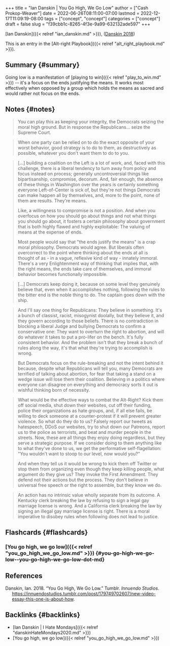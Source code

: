 +++
title = "Ian Danskin | You Go High, We Go Low"
author = ["Cash Prokop-Weaver"]
date = 2022-06-26T08:11:00-07:00
lastmod = 2022-12-17T11:09:19-08:00
tags = ["concept", "concept"]
categories = ["concept"]
draft = false
slug = "f39cbb1c-8265-4f3e-9a99-632132ade597"
+++

[Ian Danskin]({{< relref "ian_danskin.md" >}}), (<a href="#citeproc_bib_item_1">Danskin 2018</a>)

This is an entry in the [Alt-right Playbook]({{< relref "alt_right_playbook.md" >}}).


## Summary {#summary}

Going low is a manifestation of [playing to win]({{< relref "play_to_win.md" >}}) -- it's a focus on the ends justifying the means. It works most effectively when opposed by a group which holds the means as sacred and would rather not focus on the ends.


## Notes {#notes}

> You can play this as keeping your integrity, the Democrats seizing the moral high ground. But in response the Republicans… seize the Supreme Court.

<!--quoteend-->

> When one party can be relied on to do the exact opposite of your worst behavior, good strategy is to do to them, as destructively as possible, whatever you don't want them to do to you.

<!--quoteend-->

> [...] building a coalition on the Left is a lot of work, and, faced with this challenge, there is a liberal tendency to turn away from policy and focus instead on process; generally uncontroversial things like bipartisanship, compromise, decorum. And, fair enough, the absence of these things in Washington over the years is certainly something everyone Left-of-Center is sick of, but they're not things Democrats can make happen all by themselves, and, more to the point, none of them are results. They're means.
>
> Like, a willingness to compromise is not a position. And when you overfocus on how you should go about things and not what things you should go about, it fosters a certain philosophy about government that is both highly flawed and highly exploitable: The valuing of means at the expense of ends.
>
> Most people would say that "the ends justify the means" is a crap moral philosophy. Democrats would agree. But liberals often overcorrect to the point where thinking about the ends at all is thought of as - in a vague, reflexive kind of way - innately immoral. There's a very Enlightenment way of thinking that implies that, with the right means, the ends take care of themselves, and immoral behavior becomes functionally impossible.

<!--quoteend-->

> [...] Democrats keep doing it, because on some level they genuinely believe that, even when it accomplishes nothing, following the rules to the bitter end is the noble thing to do. The captain goes down with the ship.

<!--quoteend-->

> And I'll say one thing for Republicans: They believe in something. It's a bunch of classist, racist, misogynist doolally, but they believe it, and they govern according to those beliefs. There is no contradiction in blocking a liberal Judge and bullying Democrats to confirm a conservative one: They want to overturn the right to abortion, and will do whatever it takes to put a pro-lifer on the bench. It's fully consistent behavior. And the problem isn't that they break a bunch of rules along the way, it's that what they're trying to accomplish is wrong.
>
> But Democrats focus on the rule-breaking and not the intent behind it because, despite what Republicans will tell you, many Democrats are terrified of talking about abortion, for fear that taking a stand on a wedge issue will lose them their coalition. Believing in a politics where everyone can disagree on everything and democracy sorts it out is wishful thinking born of necessity.

<!--quoteend-->

> What would be the effective ways to combat the Alt-Right? Kick them off social media, shut down their websites, cut off their funding, police their organizations as hate groups, and, if all else fails, be willing to deck someone at a counter-protest if it will prevent greater violence. So what do they do to us? Falsely report our tweets as hatespeech, DDoS our websites, try to shut down our Patreons, report us to the police as terrorists, and beat and murder people in the streets. Now, these are all things they enjoy doing regardless, but they serve a strategic purpose. If we consider doing to them anything like to what they've done to us, we get the performative self-flagellation: "You wouldn't want to stoop to our level, now would you?"
>
> And when they tell us it would be wrong to kick them off Twitter or stop them from organizing even though they keep killing people, what argument do they give us? They invoke the First Amendment. They defend not their actions but the process. They don't believe in universal free speech or the right to assemble, but they know we do.

<!--quoteend-->

> An action has no intrinsic value wholly separate from its outcome. A Kentucky clerk breaking the law by refusing to sign a legal gay marriage license is wrong. And a California clerk breaking the law by signing an illegal gay marriage license is right. There is a moral imperative to disobey rules when following does not lead to justice.


## Flashcards {#flashcards}


### [You go high, we go low]({{< relref "you_go_high_we_go_low.md" >}}) {#you-go-high-we-go-low--you-go-high-we-go-low-dot-md}

## References

<style>.csl-entry{text-indent: -1.5em; margin-left: 1.5em;}</style><div class="csl-bib-body">
  <div class="csl-entry"><a id="citeproc_bib_item_1"></a>Danskin, Ian. 2018. “You Go High, We Go Low.” Tumblr. <i>Innuendo Studios</i>. <a href="https://innuendostudios.tumblr.com/post/179749702607/new-video-essay-this-one-is-about-how">https://innuendostudios.tumblr.com/post/179749702607/new-video-essay-this-one-is-about-how</a>.</div>
</div>


## Backlinks {#backlinks}

-   [Ian Danskin | I Hate Mondays]({{< relref "danskinHateMondays2020.md" >}})
-   [You go high, we go low]({{< relref "you_go_high_we_go_low.md" >}})
